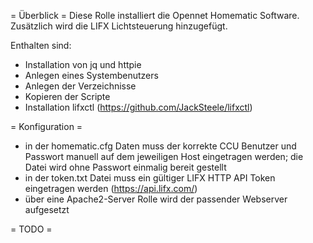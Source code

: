 = Überblick =
Diese Rolle installiert die Opennet Homematic Software.
Zusätzlich wird die LIFX Lichtsteuerung hinzugefügt.

Enthalten sind:
* Installation von jq und httpie
* Anlegen eines Systembenutzers
* Anlegen der Verzeichnisse
* Kopieren der Scripte
* Installation lifxctl (https://github.com/JackSteele/lifxctl)

= Konfiguration =

* in der homematic.cfg Daten muss der korrekte CCU Benutzer und Passwort manuell auf dem jeweiligen Host eingetragen werden; die Datei wird ohne Passwort einmalig bereit gestellt
* in der token.txt Datei muss ein gültiger LIFX HTTP API Token eingetragen werden (https://api.lifx.com/)
* über eine Apache2-Server Rolle wird der passender Webserver aufgesetzt

= TODO =
